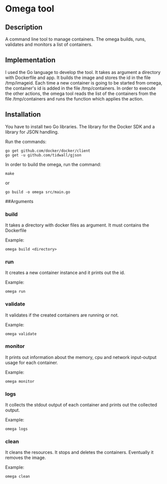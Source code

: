 # Omega tool

## Description
A command line tool to manage containers. The omega builds, runs, validates and monitors a list of containers.

## Implementation
I used the Go language to develop the tool.
It takes as argument a directory with Dockerfile and app. It builds the image and stores the id in the file /tmp/imageid.
Each time a new container is going to be started from omega, the container's id is added in the file /tmp/containers.
In order to execute the other actions, the omega tool reads the list of the containers from the file /tmp/containers
and runs the function which applies the action.

## Installation
You have to install two Go libraries.
The library for the Docker SDK and a library for JSON handling.

Run the commands:
```
go get github.com/docker/docker/client
go get -u github.com/tidwall/gjson
```

In order to build the omega, run the command:
```
make
```

or

```
go build -o omega src/main.go
```

##Arguments

### build
It takes a directory with docker files as argument. It must contains the Dockerfile

Example:
```
omega build <directory>
```

### run
It creates a new container instance and it prints out the id.

Example:
```
omega run
```

### validate
It validates if the created containers are running or not.

Example:
```
omega validate
```

### monitor
It prints out information about the memory, cpu and network input-output usage for each container.

Example:
```
omega monitor
```

### logs
It collects the stdout output of each container and prints out the collected output.

Example:
```
omega logs
```

### clean
It cleans the resources. It stops and deletes the containers. Eventually it removes the image.

Example:
```
omega clean
```
